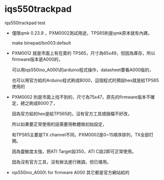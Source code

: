 # iqs550trackpad
iqs550trackpad test

* 僅限qmk 0.23.9 ，PXM0002測試用途，TPS65則是qmk原本就有內建。
  
  make binepad/bn003:default

* PXM0012 就是市面上有在賣的 TPS65，尺寸為65x49，但因為庫存，所以firmware版本是A000的，

  可以用iqs550ino_A000\的arduino程式操作，datasheet要看A000版的，

  也可以用官方給的Arduino程式刷成B000，這個程式的預設hex就是給TPS65使用的
      
* PXM0002 則是市面上找不到的，尺寸為75x47，原先的firmware版本不確定，總之刷成B000了，

  因為官方給的hex是給TPS65的，沒有官方工具燒錄檔不好改，

  所以如果要正常使用的話需要用軟體做初始設定，

  和TPS65主要是TX channel不同，PXM0002是0~15順序排列，TX全部打開。

  因為靈敏度太強，把ATI Target設350，ATI C設2即可正常使用。

  因為沒有官方工具，沒有辦法進行微調，但已堪用。

* iqs550ino_A000\     for firmware A000
  其它都是官方網站給的
 
